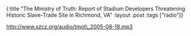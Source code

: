{:title "The Ministry of Truth: Report of Stadium Developers Threatening Historic Slave-Trade Site in Richmond, VA"
:layout :post
:tags  ["radio"]}

<http://www.szcz.org/audio/tmot\_2005-08-18.mp3>

